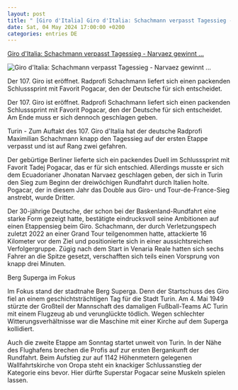 ```yaml
---
layout: post
title: " [Giro d'Italia] Giro d'Italia: Schachmann verpasst Tagessieg - Narvaez gewinnt ..."
date: Sat, 04 May 2024 17:00:00 +0200
categories: entries DE
---
```

[Giro d'Italia: Schachmann verpasst Tagessieg - Narvaez gewinnt ...](https://www.mz.de/sport/sportmix/schachmann-verpasst-tagessieg-narvaez-gewinnt-erste-etappe-3838240)

![Giro d'Italia: Schachmann verpasst Tagessieg - Narvaez gewinnt ...](https://bmg-images.forward-publishing.io/2024/05/04/51f2c0b7-12f6-4f61-ad24-b75df9f7f963.jpeg?rect=0%2C107%2C2048%2C1152&w=1024)

Der 107. Giro ist eröffnet. Radprofi Schachmann liefert sich einen packenden Schlusssprint mit Favorit Pogacar, den der Deutsche für sich entscheidet.

Der 107. Giro ist eröffnet. Radprofi Schachmann liefert sich einen packenden Schlusssprint mit Favorit Pogacar, den der Deutsche für sich entscheidet. Am Ende muss er sich dennoch geschlagen geben.

Turin - Zum Auftakt des 107. Giro d'Italia hat der deutsche Radprofi Maximilian Schachmann knapp den Tagessieg auf der ersten Etappe verpasst und ist auf Rang zwei gefahren.

Der gebürtige Berliner lieferte sich ein packendes Duell im Schlusssprint mit Favorit Tadej Pogacar, das er für sich entschied. Allerdings musste er sich dem Ecuadorianer Jhonatan Narvaez geschlagen geben, der sich in Turin den Sieg zum Beginn der dreiwöchigen Rundfahrt durch Italien holte. Pogacar, der in diesem Jahr das Double aus Giro- und Tour-de-France-Sieg anstrebt, wurde Dritter.

Der 30-jährige Deutsche, der schon bei der Baskenland-Rundfahrt eine starke Form gezeigt hatte, bestätigte eindrucksvoll seine Ambitionen auf einen Etappensieg beim Giro. Schachmann, der durch Verletzungspech zuletzt 2022 an einer Grand Tour teilgenommen hatte, attackierte 16 Kilometer vor dem Ziel und positionierte sich in einer aussichtsreichen Verfolgergruppe. Zügig nach dem Start in Venaria Reale hatten sich sechs Fahrer an die Spitze gesetzt, verschafften sich teils einen Vorsprung von knapp drei Minuten.

Berg Superga im Fokus

Im Fokus stand der stadtnahe Berg Superga. Denn der Startschuss des Giro fiel an einem geschichtsträchtigen Tag für die Stadt Turin. Am 4. Mai 1949 stürzte der Großteil der Mannschaft des damaligen Fußball-Teams AC Turin mit einem Flugzeug ab und verunglückte tödlich. Wegen schlechter Witterungsverhältnisse war die Maschine mit einer Kirche auf dem Superga kollidiert.

Auch die zweite Etappe am Sonntag startet unweit von Turin. In der Nähe des Flughafens brechen die Profis auf zur ersten Bergankunft der Rundfahrt. Beim Aufstieg zur auf 1142 Höhenmetern gelegenen Wallfahrtskirche von Oropa steht ein knackiger Schlussanstieg der Kategorie eins bevor. Hier dürfte Superstar Pogacar seine Muskeln spielen lassen.

